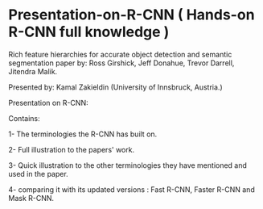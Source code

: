 # Presentation-on-R-CNN ( Hands-on R-CNN full knowledge )

Rich feature hierarchies for accurate object detection and semantic segmentation
paper  by: 		Ross Girshick, Jeff Donahue, Trevor Darrell, Jitendra Malik.

Presented by: Kamal Zakieldin      (University of Innsbruck, Austria.)

Presentation on R-CNN:

Contains:

1- The terminologies the R-CNN has built on.

2- Full illustration to the papers' work.

3- Quick illustration to the other terminologies they have mentioned and used in the paper.

4- comparing it with its updated versions : Fast R-CNN, Faster R-CNN and Mask R-CNN.
